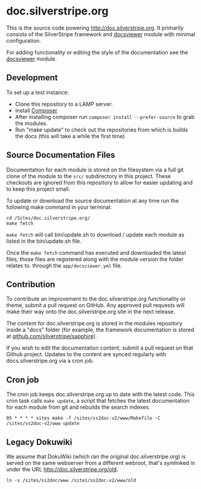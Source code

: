 # doc.silverstripe.org

This is the source code powering http://doc.silverstripe.org.  It primarily
consists of the SilverStripe framework and [docsviewer](https://github.com/silverstripe/silverstripe-docsviewer)
module with minimal configuration.

For adding functionality or editing the style of the documentation see the 
[docsviewer](http://github.com/silverstripe/silverstripe-docsviewer) module.

## Development

To set up a test instance:

 * Clone this repository to a LAMP server.
 * Install [Composer](http://doc.silverstripe.org/framework/en/installation/composer)
 * After installing composer run `composer install --prefer-source` to grab the modules.
 * Run "make update" to check out the repositories from which is builds the
 docs (this will take a while the first time)

## Source Documentation Files

Documentation for each module is stored on the filesystem via a full git clone
of the module to the `src/` subdirectory in this project. These checkouts are
ignored from this repository to allow for easier updating and to keep this
project small.

To update or download the source documentation at any time run the following
make command in your terminal:

	cd /Sites/doc.silverstripe.org/
	make fetch

`make fetch` will call bin/update.sh to download / update each module as listed
in the bin/update.sh file.

Once the `make fetch` command has executed and downloaded the latest files,
those files are registered along with the module version the folder relates to.
through the `app/docsviewer.yml` file.

## Contribution

To contribute an improvement to the doc.silverstripe.org functionality or
theme, submit a pull request on GitHub. Any approved pull requests will make
their way onto the doc.silverstripe.org site in the next release.

The content for doc.silverstripe.org is stored in the modules repository inside
a "docs" folder (for example, the framework documentation is stored at
[github.com/silverstripe/sapphire](https://github.com/silverstripe/sapphire/tree/master/docs)).

If you wish to edit the documentation content, submit a pull request on that
Github project. Updates to the content are synced regularly with
docs.silverstripe.org via a cron job.

## Cron job

The cron job keeps doc.silverstripe.org up to date with the latest code. This
cron task calls `make update`, a script that fetches the latest documentation
for each module from git and rebuilds the search indexes.

	05 * * * * sites make -f /sites/ss2doc-v2/www/Makefile -C /sites/ss2doc-v2/www update

## Legacy Dokuwiki

We assume that DokuWiki (which ran the original doc.silverstripe.org) is
served on the same webserver from a different webroot, that's symlinked in
under the URL http://doc.silverstripe.org/old.

	ln -s /sites/ss2doc/www /sites/ss2doc-v2/www/old

